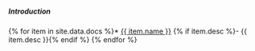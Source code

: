 ##### Introduction

{% for item in site.data.docs %}* <i class="{{ item.icon }}"></i> [{{ item.name }}]({{item.link}}) {% if item.desc %}- {{ item.desc }}{% endif %}
{% endfor %}
